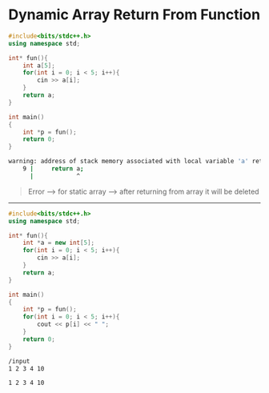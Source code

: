 # Dynamic Array Return From Function
```c++
#include<bits/stdc++.h>
using namespace std;

int* fun(){
    int a[5];
    for(int i = 0; i < 5; i++){
        cin >> a[i];
    }
    return a;
}

int main()
{
    int *p = fun();
    return 0;
}
```
```bash
warning: address of stack memory associated with local variable 'a' returned [-Wreturn-stack-address]
    9 |     return a;
      |            ^
```
> Error --> for static array --> after returning from array it will be deleted<br>

--------------------------------------------------------------------------------------------------------------------------------

```c++
#include<bits/stdc++.h>
using namespace std;

int* fun(){
    int *a = new int[5];
    for(int i = 0; i < 5; i++){
        cin >> a[i];
    }
    return a;
}

int main()
{
    int *p = fun();
    for(int i = 0; i < 5; i++){
        cout << p[i] << " ";
    }
    return 0;
}
```
```bash
/input
1 2 3 4 10 
```
```bash
1 2 3 4 10 
```